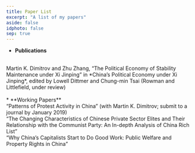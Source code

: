 ```yaml
---
title: Paper List
excerpt: "A list of my papers"
aside: false
idphoto: false
sep: true
---
```


* **Publications**
<br/>
Martin K. Dimitrov and Zhu Zhang, “The Political Economy of Stability Maintenance under Xi Jinping” in *China’s Political Economy under Xi Jinping*, edited by Lowell Dittmer and Chung-min Tsai (Rowman and Littlefield, under review)
<br/>
<br/>
* **Working Papers**
<br/>
“Patterns of Protest Activity in China” (with Martin K. Dimitrov; submit to a journal by January 2019)
<br/>
“The Changing Characteristics of Chinese Private Sector Elites and Their Relationship with the Communist Party: An In-depth Analysis of China Rich List”
<br/>
“Why China’s Capitalists Start to Do Good Work: Public Welfare and Property Rights in China”
